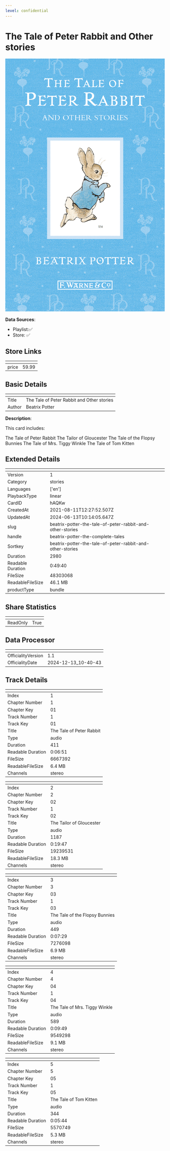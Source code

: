 ```yaml
---
level: confidential
---
```

# The Tale of Peter Rabbit and Other stories

![card_[hAQKw].png](../../img/cards/card_[hAQKw].png)

**Data Sources**: 

- Playlist:✅
- Store: ✅


## Store Links

| <!-- --> | <!-- --> |
| - | - |
| price | 59.99 |


## Basic Details

| <!-- --> | <!-- --> |
| - | - |
| Title | The Tale of Peter Rabbit and Other stories |
| Author | Beatrix Potter |

**Description**:

This card includes:

The Tale of Peter Rabbit
The Tailor of Gloucester
The Tale of the Flopsy Bunnies
The Tale of Mrs. Tiggy Winkle
The Tale of Tom Kitten


## Extended Details

| <!-- --> | <!-- --> |
| - | - |
| Version | 1 |
| Category | stories |
| Languages | ['en'] |
| PlaybackType | linear |
| CardID | hAQKw |
| CreatedAt | 2021-08-11T12:27:52.507Z |
| UpdatedAt | 2024-06-13T10:14:05.647Z |
| slug | beatrix-potter-the-tale-of-peter-rabbit-and-other-stories |
| handle | beatrix-potter-the-complete-tales |
| Sortkey | beatrix-potter-the-tale-of-peter-rabbit-and-other-stories |
| Duration | 2980 |
| Readable Duration | 0:49:40 |
| FileSize | 48303068 |
| ReadableFileSize | 46.1 MB |
| productType | bundle |


## Share Statistics

| <!-- --> | <!-- --> |
| - | - |
| ReadOnly | True |


## Data Processor

| <!-- --> | <!-- --> |
| - | - |
| OfficialityVersion | 1.1
| OfficialityDate | 2024-12-13_10-40-43


## Track Details

| <!-- --> | <!-- --> |
| - | - |
| Index | 1 |
| Chapter Number | 1 |
| Chapter Key | 01 |
| Track Number | 1 |
| Track Key | 01 |
| Title | The Tale of Peter Rabbit |
| Type | audio |
| Duration | 411 |
| Readable Duration | 0:06:51 |
| FileSize | 6667392 |
| ReadableFileSize | 6.4 MB |
| Channels | stereo |

| <!-- --> | <!-- --> |
| - | - |
| Index | 2 |
| Chapter Number | 2 |
| Chapter Key | 02 |
| Track Number | 1 |
| Track Key | 02 |
| Title | The Tailor of Gloucester |
| Type | audio |
| Duration | 1187 |
| Readable Duration | 0:19:47 |
| FileSize | 19239531 |
| ReadableFileSize | 18.3 MB |
| Channels | stereo |

| <!-- --> | <!-- --> |
| - | - |
| Index | 3 |
| Chapter Number | 3 |
| Chapter Key | 03 |
| Track Number | 1 |
| Track Key | 03 |
| Title | The Tale of the Flopsy Bunnies |
| Type | audio |
| Duration | 449 |
| Readable Duration | 0:07:29 |
| FileSize | 7276098 |
| ReadableFileSize | 6.9 MB |
| Channels | stereo |

| <!-- --> | <!-- --> |
| - | - |
| Index | 4 |
| Chapter Number | 4 |
| Chapter Key | 04 |
| Track Number | 1 |
| Track Key | 04 |
| Title | The Tale of Mrs. Tiggy Winkle |
| Type | audio |
| Duration | 589 |
| Readable Duration | 0:09:49 |
| FileSize | 9549298 |
| ReadableFileSize | 9.1 MB |
| Channels | stereo |

| <!-- --> | <!-- --> |
| - | - |
| Index | 5 |
| Chapter Number | 5 |
| Chapter Key | 05 |
| Track Number | 1 |
| Track Key | 05 |
| Title | The Tale of Tom Kitten |
| Type | audio |
| Duration | 344 |
| Readable Duration | 0:05:44 |
| FileSize | 5570749 |
| ReadableFileSize | 5.3 MB |
| Channels | stereo |

